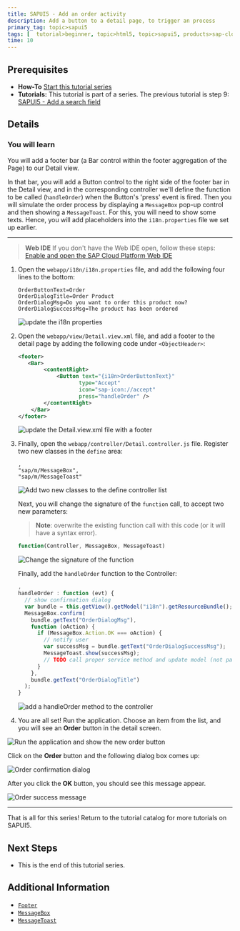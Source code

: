 ```yaml
---
title: SAPUI5 - Add an order activity
description: Add a button to a detail page, to trigger an process
primary_tag: topic>sapui5
tags: [  tutorial>beginner, topic>html5, topic>sapui5, products>sap-cloud-platform ]
time: 10
---
```

## Prerequisites  
- **How-To** [Start this tutorial series](https://www.sap.com/developer/tutorials/sapui5-webide-open-webide.html)
- **Tutorials:** This tutorial is part of a series.  The previous tutorial is step 9: [SAPUI5 - Add a search field](https://www.sap.com/developer/tutorials/sapui5-webide-add-search-field.html)

## Details
### You will learn  
You will add a footer bar (a Bar control within the footer aggregation of the Page) to our Detail view.  

In that bar, you will add a Button control to the right side of the footer bar in the Detail view, and in the corresponding controller we'll define the function to be called (`handleOrder`) when the Button's 'press' event is fired. Then you will simulate the order process by displaying a `MessageBox` pop-up control and then showing a `MessageToast`. For this, you will need to show some texts. Hence, you will add placeholders into the `i18n.properties` file we set up earlier.


---
>  **Web IDE** If you don't have the Web IDE open, follow these steps: [Enable and open the SAP Cloud Platform Web IDE](https://www.sap.com/developer/tutorials/sapui5-webide-open-webide.html)


1.  Open the `webapp/i18n/i18n.properties` file, and add the following four lines to the bottom:

    ```
    OrderButtonText=Order
    OrderDialogTitle=Order Product
    OrderDialogMsg=Do you want to order this product now?    OrderDialogSuccessMsg=The product has been ordered
    ```

    ![update the i18n properties](1.png)

2.  Open the `webapp/view/Detail.view.xml` file, and add a footer to the detail page by adding the following code under `<ObjectHeader>`:

	```xml
    <footer>	   <Bar>			<contentRight>				<Button text="{i18n>OrderButtonText}"	  	               type="Accept"		               icon="sap-icon://accept"		               press="handleOrder" />			</contentRight>		</Bar>	</footer>
	```

    ![update the Detail.view.xml file with a footer](2.png)

3.  Finally, open the `webapp/controller/Detail.controller.js` file.  Register two new classes in the `define` area:

    ```
    ,    "sap/m/MessageBox",    "sap/m/MessageToast"
    ```

    ![Add two new classes to the define controller list](3a.png)


    Next, you will change the signature of the `function` call, to accept two new parameters:

    > **Note**: overwrite the existing function call with this code (or it will have a syntax error).

    ```javascript
    function(Controller, MessageBox, MessageToast)
    ```

    ![Change the signature of the function](3b.png)

    Finally, add the `handleOrder` function to the Controller:

    ```javascript
    ,    handleOrder : function (evt) {      // show confirmation dialog      var bundle = this.getView().getModel("i18n").getResourceBundle();      MessageBox.confirm(        bundle.getText("OrderDialogMsg"),        function (oAction) {          if (MessageBox.Action.OK === oAction) {            // notify user            var successMsg = bundle.getText("OrderDialogSuccessMsg");            MessageToast.show(successMsg);            // TODO call proper service method and update model (not part of this tutorial)          }
        },        bundle.getText("OrderDialogTitle")      );    }
    ```

    ![add a handleOrder method to the controller](3c.png)

4.  You are all set!  Run the application.  Choose an item from the list, and you will see an **Order** button in the detail screen.  


   ![Run the application and show the new order button](4a.png)

   Click on the **Order** button and the following dialog box comes up:

   ![Order confirmation dialog](4b.png)

   After you click the **OK** button, you should see this message appear.

   ![Order success message](4c.png)


-------
That is all for this series!  Return to the tutorial catalog for more tutorials on SAPUI5.


## Next Steps
 - This is the end of this tutorial series.  

## Additional Information
- [`Footer`](https://sapui5.hana.ondemand.com/explored.html#/sample/sap.m.sample.Page/preview)- [`MessageBox`](https://sapui5.hana.ondemand.com/#/api/sap.m.MessageBox)- [`MessageToast`](https://sapui5.hana.ondemand.com/#/api/sap.m.MessageToast)
